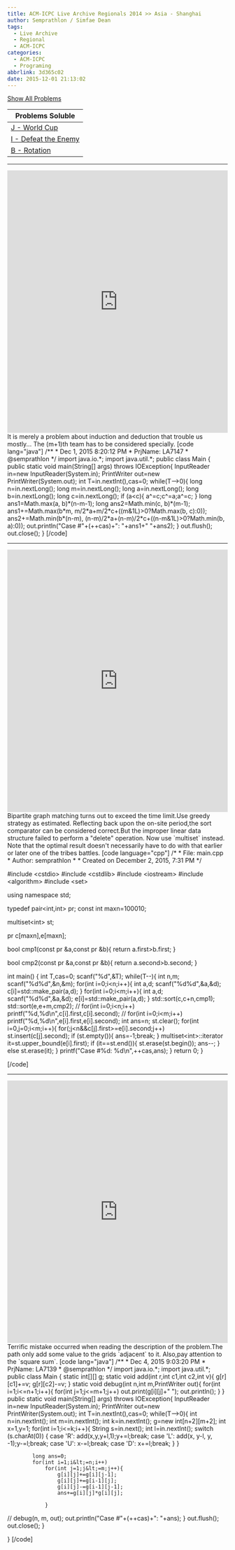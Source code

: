 ```yaml
---
title: ACM-ICPC Live Archive Regionals 2014 >> Asia - Shanghai
author: Semprathlon / Simfae Dean
tags:
  - Live Archive
  - Regional
  - ACM-ICPC
categories:
  - ACM-ICPC
  - Programing
abbrlink: 3d365c02
date: 2015-12-01 21:13:02
---
```

[Show All Problems](https://icpcarchive.ecs.baylor.edu/index.php?option=com_onlinejudge&Itemid=8&category=648)

|Problems Soluble|
|---|
|[J - World Cup](https://icpcarchive.ecs.baylor.edu/index.php?option=com_onlinejudge&Itemid=8&category=648&page=show_problem&problem=5159)|
|[I - Defeat the Enemy](https://icpcarchive.ecs.baylor.edu/index.php?option=com_onlinejudge&Itemid=8&category=648&page=show_problem&problem=5158)|
|[B - Rotation](https://icpcarchive.ecs.baylor.edu/index.php?option=com_onlinejudge&Itemid=8&category=648&page=show_problem&problem=5151)|

<!--more-->

------

<iframe src="https://icpcarchive.ecs.baylor.edu/external/71/7147.pdf" width="100%" height="600" scrolling="auto" frameborder="0"></iframe>
It is merely a problem about induction and deduction that trouble us mostly...  
The (m+1)th team has to be considered specially.
[code lang="java"]
/**
 * Dec 1, 2015 8:20:12 PM
 * PrjName: LA7147
 * @semprathlon
 */
import java.io.*;
import java.util.*;
public class Main {
	public static void main(String[] args) throws IOException{
		InputReader in=new InputReader(System.in);
		PrintWriter out=new PrintWriter(System.out);
		int T=in.nextInt(),cas=0;
		while(T--&gt;0){
			long n=in.nextLong();
			long m=in.nextLong();
			long a=in.nextLong();
			long b=in.nextLong();
			long c=in.nextLong();
			if (a&lt;c){
				a^=c;c^=a;a^=c;
			}
			long ans1=Math.max(a, b)*(n-m-1);
			long ans2=Math.min(c, b)*(m-1);
			ans1+=Math.max(b*m, m/2*a+m/2*c+((m&amp;1L)&gt;0?Math.max(b, c):0));
			ans2+=Math.min(b*(n-m), (n-m)/2*a+(n-m)/2*c+((n-m&amp;1L)&gt;0?Math.min(b, a):0));
			out.println(&quot;Case #&quot;+(++cas)+&quot;: &quot;+ans1+&quot; &quot;+ans2);
		}
		out.flush();
		out.close();
	}
[/code]

------

<iframe src="https://icpcarchive.ecs.baylor.edu/external/71/7146.pdf" width="100%" height="600" scrolling="auto" frameborder="0"></iframe>
Bipartite graph matching turns out to exceed the time limit.Use greedy strategy as estimated.
Reflecting back upon the on-site period,the sort comparator can be considered correct.But the improper linear data structure failed to perform a "delete" operation.
Now use `multiset` instead.
Note that the optimal result doesn't necessarily have to do with that earlier or later one of the tribes battles.
[code language="cpp"]
/* 
 * File:   main.cpp
 * Author: semprathlon
 *
 * Created on December 2, 2015, 7:31 PM
 */

#include &lt;cstdio&gt;
#include &lt;cstdlib&gt;
#include &lt;iostream&gt;
#include &lt;algorithm&gt;
#include &lt;set&gt;

using namespace std;

typedef pair&lt;int,int&gt; pr;
const int maxn=100010;

multiset&lt;int&gt; st;

pr c[maxn],e[maxn];

bool cmp1(const pr &amp;a,const pr &amp;b){
    return a.first&gt;b.first;
}

bool cmp2(const pr &amp;a,const pr &amp;b){
    return a.second&gt;b.second;
}

int main() {
    int T,cas=0;
    scanf(&quot;%d&quot;,&amp;T);
    while(T--){
        int n,m;
        scanf(&quot;%d%d&quot;,&amp;n,&amp;m);
        for(int i=0;i&lt;n;i++){
            int a,d;
            scanf(&quot;%d%d&quot;,&amp;a,&amp;d);
            c[i]=std::make_pair(a,d);
        }
        for(int i=0;i&lt;m;i++){
            int a,d;
            scanf(&quot;%d%d&quot;,&amp;a,&amp;d);
            e[i]=std::make_pair(a,d);
        }
        std::sort(c,c+n,cmp1);
        std::sort(e,e+m,cmp2);
//        for(int i=0;i&lt;n;i++) printf(&quot;%d,%d\n&quot;,c[i].first,c[i].second);
//        for(int i=0;i&lt;m;i++) printf(&quot;%d,%d\n&quot;,e[i].first,e[i].second);
        int ans=n;
        st.clear();
        for(int i=0,j=0;i&lt;m;i++){
            for(;j&lt;n&amp;&amp;c[j].first&gt;=e[i].second;j++)
                st.insert(c[j].second);
            if (st.empty()){
                ans=-1;break;
            }
            multiset&lt;int&gt;::iterator it=st.upper_bound(e[i].first);
            if (it==st.end()){
                st.erase(st.begin());
                ans--;
            }
            else
                st.erase(it);
        }
        printf(&quot;Case #%d: %d\n&quot;,++cas,ans);
    }
    return 0;
}

[/code]

------

<iframe src="https://icpcarchive.ecs.baylor.edu/external/71/7139.pdf" width="100%" height="600" scrolling="auto" frameborder="0"></iframe>
Terrific mistake occurred when reading the description of the problem.The path only add some value to the grids `adjacent` to it.
Also,pay attention to the `square sum`.
[code lang="java"]
/**
 * Dec 4, 2015 9:03:20 PM
 * PrjName: LA7139
 * @semprathlon
 */
import java.io.*;
import java.util.*;
public class Main {
	static int[][] g;
	static void add(int r,int c1,int c2,int v){
		g[r][c1]+=v;
		g[r][c2]-=v;
	}
	static void debug(int n,int m,PrintWriter out){
		for(int i=1;i&lt;=n+1;i++){
			for(int j=1;j&lt;=m+1;j++)
				out.print(g[i][j]+&quot; &quot;);
			out.println();
		}
	}
	public static void main(String[] args) throws IOException{
		InputReader in=new InputReader(System.in);
		PrintWriter out=new PrintWriter(System.out);
		int T=in.nextInt(),cas=0;
		while(T--&gt;0){
			int n=in.nextInt();
			int m=in.nextInt();
			int k=in.nextInt();
			g=new int[n+2][m+2];
			int x=1,y=1; 
			for(int i=1;i&lt;=k;i++){
				String s=in.next();
				int l=in.nextInt();
				switch (s.charAt(0)) {
				case 'R':
					add(x,y,y+l,1);y+=l;break;
				case 'L':
					add(x, y-l, y, -1);y-=l;break;
				case 'U':
					x-=l;break;
				case 'D':
					x+=l;break;
				}
			}

			long ans=0;
			for(int i=1;i&lt;=n;i++)
				for(int j=1;j&lt;=m;j++){
					g[i][j]+=g[i][j-1];
					g[i][j]+=g[i-1][j];
					g[i][j]-=g[i-1][j-1];
					ans+=g[i][j]*g[i][j];
					
				}
//			debug(n, m, out);
			out.println(&quot;Case #&quot;+(++cas)+&quot;: &quot;+ans);
		}
		out.flush();
		out.close();
	}

}
[/code]